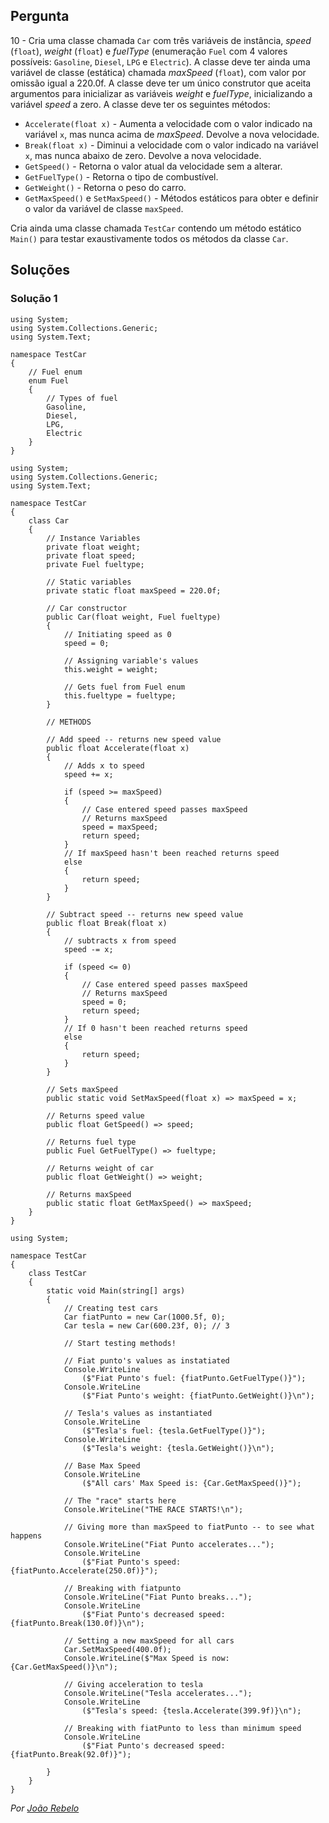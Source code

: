 ## Pergunta

10 - Cria uma classe chamada `Car` com três variáveis de instância, _speed_
(`float`), _weight_ (`float`) e _fuelType_ (enumeração `Fuel` com 4 valores
possíveis: `Gasoline`, `Diesel`, `LPG` e `Electric`). A classe deve ter ainda
uma variável de classe (estática) chamada _maxSpeed_ (`float`), com valor por
omissão igual a 220.0f. A classe deve ter um único construtor que aceita
argumentos para inicializar as variáveis  _weight_ e _fuelType_, inicializando
a variável _speed_ a zero. A classe deve ter os seguintes métodos:

* `Accelerate(float x)` - Aumenta a velocidade com o valor indicado na
  variável `x`, mas nunca acima de _maxSpeed_. Devolve a nova velocidade.
* `Break(float x)` - Diminui a velocidade com o valor indicado na variável `x`,
  mas nunca abaixo de zero. Devolve a nova velocidade.
* `GetSpeed()` - Retorna o valor atual da velocidade sem a alterar.
* `GetFuelType()` - Retorna o tipo de combustível.
* `GetWeight()` - Retorna o peso do carro.
* `GetMaxSpeed()` e `SetMaxSpeed()` - Métodos estáticos para obter e definir
  o valor da variável de classe `maxSpeed`.

Cria ainda uma classe chamada `TestCar` contendo um método estático `Main()`
para testar exaustivamente todos os métodos da classe `Car`.

## Soluções

### Solução 1

```CSharp
using System;
using System.Collections.Generic;
using System.Text;

namespace TestCar
{
    // Fuel enum
    enum Fuel
    {
        // Types of fuel
        Gasoline,
        Diesel,
        LPG,
        Electric
    }
}
```
```Csharp
using System;
using System.Collections.Generic;
using System.Text;

namespace TestCar
{
    class Car
    {
        // Instance Variables
        private float weight;
        private float speed;
        private Fuel fueltype;

        // Static variables
        private static float maxSpeed = 220.0f;

        // Car constructor
        public Car(float weight, Fuel fueltype)
        {
            // Initiating speed as 0
            speed = 0;

            // Assigning variable's values
            this.weight = weight;

            // Gets fuel from Fuel enum
            this.fueltype = fueltype;
        }

        // METHODS

        // Add speed -- returns new speed value
        public float Accelerate(float x)
        {
            // Adds x to speed
            speed += x;

            if (speed >= maxSpeed)
            {
                // Case entered speed passes maxSpeed
                // Returns maxSpeed
                speed = maxSpeed;
                return speed;
            }
            // If maxSpeed hasn't been reached returns speed
            else
            {
                return speed;
            }
        }

        // Subtract speed -- returns new speed value
        public float Break(float x)
        {
            // subtracts x from speed
            speed -= x;

            if (speed <= 0)
            {
                // Case entered speed passes maxSpeed
                // Returns maxSpeed
                speed = 0;
                return speed;
            }
            // If 0 hasn't been reached returns speed
            else
            {
                return speed;
            }
        }

        // Sets maxSpeed
        public static void SetMaxSpeed(float x) => maxSpeed = x;

        // Returns speed value
        public float GetSpeed() => speed;

        // Returns fuel type
        public Fuel GetFuelType() => fueltype;

        // Returns weight of car
        public float GetWeight() => weight;

        // Returns maxSpeed
        public static float GetMaxSpeed() => maxSpeed;
    }
}
```
```CSharp
using System;

namespace TestCar
{   
    class TestCar
    {
        static void Main(string[] args)
        {
            // Creating test cars
            Car fiatPunto = new Car(1000.5f, 0);
            Car tesla = new Car(600.23f, 0); // 3

            // Start testing methods!

            // Fiat punto's values as instatiated
            Console.WriteLine
                ($"Fiat Punto's fuel: {fiatPunto.GetFuelType()}");
            Console.WriteLine
                ($"Fiat Punto's weight: {fiatPunto.GetWeight()}\n");

            // Tesla's values as instantiated
            Console.WriteLine
                ($"Tesla's fuel: {tesla.GetFuelType()}");
            Console.WriteLine
                ($"Tesla's weight: {tesla.GetWeight()}\n");

            // Base Max Speed
            Console.WriteLine
                ($"All cars' Max Speed is: {Car.GetMaxSpeed()}");

            // The "race" starts here
            Console.WriteLine("THE RACE STARTS!\n");

            // Giving more than maxSpeed to fiatPunto -- to see what happens
            Console.WriteLine("Fiat Punto accelerates...");
            Console.WriteLine
                ($"Fiat Punto's speed: {fiatPunto.Accelerate(250.0f)}");

            // Breaking with fiatpunto
            Console.WriteLine("Fiat Punto breaks...");
            Console.WriteLine
                ($"Fiat Punto's decreased speed: {fiatPunto.Break(130.0f)}\n");

            // Setting a new maxSpeed for all cars
            Car.SetMaxSpeed(400.0f);
            Console.WriteLine($"Max Speed is now: {Car.GetMaxSpeed()}\n");

            // Giving acceleration to tesla
            Console.WriteLine("Tesla accelerates...");
            Console.WriteLine
                ($"Tesla's speed: {tesla.Accelerate(399.9f)}\n");

            // Breaking with fiatPunto to less than minimum speed
            Console.WriteLine
                ($"Fiat Punto's decreased speed: {fiatPunto.Break(92.0f)}");

        }
    }
}
```
*Por [João Rebelo](https://github.com/JBernardoRebelo)*